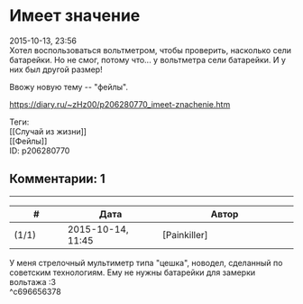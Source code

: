 Имеет значение
==============

  
2015-10-13, 23:56  
 Хотел воспользоваться вольтметром, чтобы проверить, насколько сели батарейки. Но не смог, потому что... у вольтметра сели батарейки. И у них был другой размер!   
   
 Ввожу новую тему -- "фейлы".   
  
<https://diary.ru/~zHz00/p206280770_imeet-znachenie.htm>  
  
Теги:  
[[Случай из жизни]]  
[[Фейлы]]  
ID: p206280770  


Комментарии: 1
--------------

  


---



|         #         |              Дата              |                     Автор                     |           ID           |
| --- | --- | --- | --- |
| (1/1) | 2015-10-14, 11:45 | [Painkiller] | c696656378 |

  
 У меня стрелочный мультиметр типа "цешка", новодел, сделанный по советским технологиям. Ему не нужны батарейки для замерки вольтажа :З   
 ^c696656378